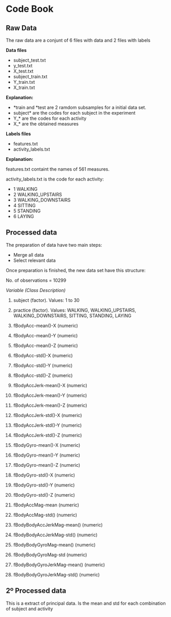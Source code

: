 Code Book
=========


## Raw Data

The raw data are a conjunt of 6 files with data and 2 files with labels

**Data files**

* subject_test.txt
* y_test.txt
* X_test.txt
* subject_train.txt
* Y_train.txt
* X_train.txt

**Explanation:**
* *train and *test are 2 ramdom subsamples for a initial data set.
* subject* are the codes for each subject in the experiment
* Y_* are the codes for each activity
* X_* are the obtained measures

**Labels files**

* features.txt
* activity_labels.txt

**Explanation:**

features.txt containt the names of 561 measures.

activity_labels.txt is the code for each activity:
* 1 WALKING
* 2 WALKING_UPSTAIRS
* 3 WALKING_DOWNSTAIRS
* 4 SITTING
* 5 STANDING
* 6 LAYING


## Processed data

The preparation of data have two main steps:

* Merge all data
* Select relevant data

Once preparation is finished, the new data set have this structure:

No. of observations =  10299 

   *Variable (Class Description)*
   
1.  subject (factor). Values: 1 to 30  
2.  practice (factor). Values: WALKING, WALKING_UPSTAIRS, WALKING_DOWNSTAIRS, SITTING, STANDING, LAYING

3.  fBodyAcc-mean()-X  (numeric)

4.  fBodyAcc-mean()-Y  (numeric)

5.  fBodyAcc-mean()-Z  (numeric)

6.  fBodyAcc-std()-X  (numeric)

7.  fBodyAcc-std()-Y  (numeric)

8.  fBodyAcc-std()-Z  (numeric)

9.  fBodyAccJerk-mean()-X (numeric)

10. fBodyAccJerk-mean()-Y  (numeric)

11. fBodyAccJerk-mean()-Z  (numeric)

12. fBodyAccJerk-std()-X  (numeric)

13. fBodyAccJerk-std()-Y  (numeric)

14. fBodyAccJerk-std()-Z  (numeric)

15. fBodyGyro-mean()-X  (numeric)

16. fBodyGyro-mean()-Y  (numeric)

17. fBodyGyro-mean()-Z  (numeric)

18. fBodyGyro-std()-X  (numeric)

19. fBodyGyro-std()-Y  (numeric)

20. fBodyGyro-std()-Z  (numeric)

21. fBodyAccMag-mean  (numeric)

22. fBodyAccMag-std()  (numeric)

23. fBodyBodyAccJerkMag-mean()  (numeric)

24. fBodyBodyAccJerkMag-std()  (numeric)

25. fBodyBodyGyroMag-mean()  (numeric)

26. fBodyBodyGyroMag-std (numeric)

27. fBodyBodyGyroJerkMag-mean()  (numeric)

28. fBodyBodyGyroJerkMag-std()  (numeric)


## 2º Processed data

This is a extract of principal data. Is the mean and std for each combination of subject and activity


